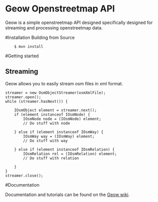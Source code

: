 Geow Openstreetmap API
======================

Geow is a simple openstreetmap API designed specifically designed for streaming and processing openstreetmap data.


#Installation
Building from Source

        $ mvn install

#Getting started

## Streaming
Geow allows you to easily stream osm files in xml format. 
```
streamer = new OsmObjectStreamer(osmXmlFile);
streamer.open();
while (streamer.hasNext()) {
        
	IOsmObject element = streamer.next();
	if (element instanceof IOsmNode) {
		IOsmNode node = (IOsmNode) element;
		// Do stuff with node
		
	} else if (element instanceof IOsmWay) {
		IOsmWay way = (IOsmWay) element;
		// Do stuff with way
		
	} else if (element instanceof IOsmRelation) {
		IOsmRelation rel = (IOsmRelation) element;
		// Do stuff with relation
		
	} 
}
streamer.close();
```
#Documentation

Documentation and tutorials can be found on the [Geow wiki](http://github.com/jansonhanson/geow/wiki).
